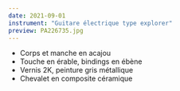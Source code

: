 ```yaml
---
date: 2021-09-01
instrument: "Guitare électrique type explorer"
preview: PA226735.jpg
---
```


- Corps et manche en acajou
- Touche en érable, bindings en ébène
- Vernis 2K, peinture gris métallique
- Chevalet en composite céramique